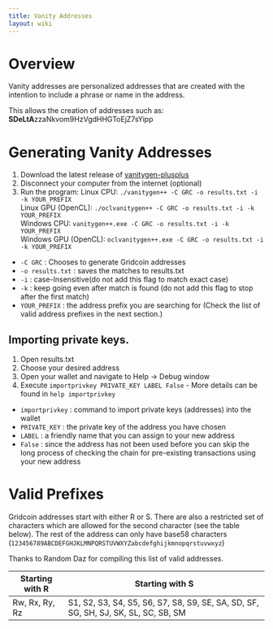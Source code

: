```yaml
---
title: Vanity Addresses
layout: wiki
---
```


# Overview
Vanity addresses are personalized addresses that are created with the intention to include a phrase or name in the address.

This allows the creation of addresses such as: **SDeLtA**zzaNkvom9HzVgdHHGToEjZ7sYipp

# Generating Vanity Addresses
1. Download the latest release of [vanitygen-plusplus](https://github.com/10gic/vanitygen-plusplus)
2. Disconnect your computer from the internet (optional)
3. Run the program:
Linux CPU: `./vanitygen++ -C GRC -o results.txt -i -k YOUR_PREFIX`  
Linux GPU (OpenCL): `./oclvanitygen++ -C GRC -o results.txt -i -k YOUR_PREFIX`  
Windows CPU: `vanitygen++.exe -C GRC -o results.txt -i -k YOUR_PREFIX`  
Windows GPU (OpenCL): `oclvanitygen++.exe -C GRC -o results.txt -i -k YOUR_PREFIX`  

 * `-C GRC` : Chooses to generate Gridcoin addresses
 * `-o results.txt` : saves the matches to results.txt  
 * `-i` : case-Insensitive(do not add this flag to match exact case)  
 * `-k` : keep going even after match is found (do not add this flag to stop after the first match)  
 * `YOUR_PREFIX` : the address prefix you are searching for (Check the list of valid address prefixes in the next section.)

## Importing private keys.

1. Open results.txt
2. Choose your desired address
3. Open your wallet and navigate to Help -> Debug window
4. Execute `importprivkey PRIVATE_KEY LABEL False` - More details can be found in `help importprivkey`
  * `importprivkey` : command to import private keys (addresses) into the wallet
  * `PRIVATE_KEY` : the private key of the address you have chosen
  * `LABEL` : a friendly name that you can assign to your new address
  * `False` : since the address has not been used before you can skip the long process of checking the chain for pre-existing transactions using your new address

# Valid Prefixes
Gridcoin addresses start with either R or S. There are also a restricted set of characters which are allowed for the second character (see the table below). The rest of the address can only have base58 characters (`123456789ABCDEFGHJKLMNPQRSTUVWXYZabcdefghijkmnopqrstuvwxyz`)

Thanks to Random Daz for compiling this list of valid addresses.

| Starting with R | Starting with S |
|-|-|
| Rw, Rx, Ry, Rz | S1, S2, S3, S4, S5, S6, S7, S8, S9, SE, SA, SD, SF, SG, SH, SJ, SK, SL, SC, SB, SM |

